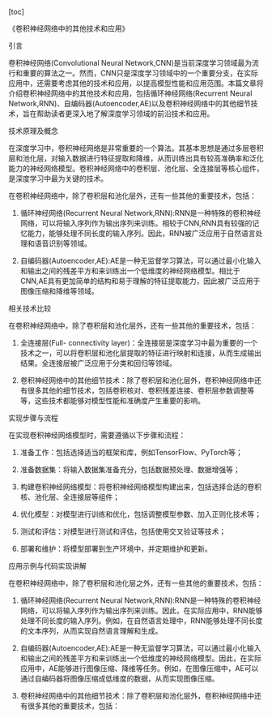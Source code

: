 
[toc]                    
                
                
《卷积神经网络中的其他技术和应用》

引言

卷积神经网络(Convolutional Neural Network,CNN)是当前深度学习领域最为流行和重要的算法之一。然而，CNN只是深度学习领域中的一个重要分支，在实际应用中，还需要考虑其他的技术和应用，以提高模型性能和应用范围。本篇文章将介绍卷积神经网络中的其他技术和应用，包括循环神经网络(Recurrent Neural Network,RNN)、自编码器(Autoencoder,AE)以及卷积神经网络中的其他细节技术，旨在帮助读者更深入地了解深度学习领域的前沿技术和应用。

技术原理及概念

在深度学习中，卷积神经网络是非常重要的一个算法。其基本思想是通过多层卷积层和池化层，对输入数据进行特征提取和降维，从而训练出具有较高准确率和泛化能力的神经网络模型。卷积神经网络中的卷积层、池化层、全连接层等核心组件，是深度学习中最为关键的技术。

在卷积神经网络中，除了卷积层和池化层外，还有一些其他的重要技术，包括：

1. 循环神经网络(Recurrent Neural Network,RNN):RNN是一种特殊的卷积神经网络，可以将输入序列作为输出序列来训练。相较于CNN,RNN具有较强的记忆能力，能够处理不同长度的输入序列。因此，RNN被广泛应用于自然语言处理和语音识别等领域。

2. 自编码器(Autoencoder,AE):AE是一种无监督学习算法，可以通过最小化输入和输出之间的残差平方和来训练出一个低维度的神经网络模型。相比于CNN,AE具有更加简单的结构和易于理解的特征提取能力，因此被广泛应用于图像压缩和降维等领域。

相关技术比较

在卷积神经网络中，除了卷积层和池化层外，还有一些其他的重要技术，包括：

1. 全连接层(Full- connectivity layer)：全连接层是深度学习中最为重要的一个技术之一，可以将卷积层和池化层提取的特征进行映射和连接，从而生成输出结果。全连接层被广泛应用于分类和回归等领域。

2. 卷积神经网络中的其他细节技术：除了卷积层和池化层外，卷积神经网络中还有很多其他的细节技术，包括卷积核对、卷积残差连接、卷积层参数调整等等，这些技术都能够对模型性能和准确度产生重要的影响。

实现步骤与流程

在实现卷积神经网络模型时，需要遵循以下步骤和流程：

1. 准备工作：包括选择适当的框架和库，例如TensorFlow、PyTorch等；

2. 准备数据集：将输入数据集准备充分，包括数据预处理、数据增强等；

3. 构建卷积神经网络模型：将卷积神经网络模型构建出来，包括选择合适的卷积核、池化层、全连接层等组件；

4. 优化模型：对模型进行训练和优化，包括调整模型参数、加入正则化技术等；

5. 测试和评估：对模型进行测试和评估，包括使用交叉验证等技术；

6. 部署和维护：将模型部署到生产环境中，并定期维护和更新。

应用示例与代码实现讲解

在卷积神经网络中，除了卷积层和池化层之外，还有一些其他的重要技术，包括：

1. 循环神经网络(Recurrent Neural Network,RNN):RNN是一种特殊的卷积神经网络，可以将输入序列作为输出序列来训练。因此，在实际应用中，RNN能够处理不同长度的输入序列。例如，在自然语言处理中，RNN能够处理不同长度的文本序列，从而实现自然语言理解和生成。

2. 自编码器(Autoencoder,AE):AE是一种无监督学习算法，可以通过最小化输入和输出之间的残差平方和来训练出一个低维度的神经网络模型。因此，在实际应用中，AE能够进行图像压缩、降维等任务。例如，在图像压缩中，AE可以通过自编码器将图像压缩成低维度的数据，从而实现图像压缩。

3. 卷积神经网络中的其他细节技术：除了卷积层和池化层外，卷积神经网络中还有很多其他的重要技术，包括：

